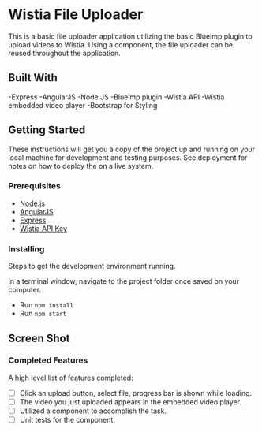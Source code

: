 # Wistia File Uploader
This is a basic file uploader application utilizing the basic Blueimp plugin to upload videos to Wistia. Using a component, the file uploader can be reused throughout the application.

## Built With
-Express
-AngularJS
-Node.JS
-Blueimp plugin
-Wistia API 
-Wistia embedded video player
-Bootstrap for Styling

## Getting Started

These instructions will get you a copy of the project up and running on your local machine for development and testing purposes. See deployment for notes on how to deploy the on a live system.

### Prerequisites

- [Node.js](https://nodejs.org/en/)
- [AngularJS](https://angularjs.org/)
- [Express](http://expressjs.com/)
- [Wistia API Key](https://wistia.com/support/developers/data-api)

### Installing

Steps to get the development environment running.

In a terminal window, navigate to the project folder once saved on your computer.
- Run `npm install`
- Run `npm start`

## Screen Shot

### Completed Features
A high level list of features completed:
- [ ] Click an upload button, select file, progress bar is shown while loading.
- [ ] The video you just uploaded appears in the embedded video player.
- [ ] Utilized a component to accomplish the task.
- [ ] Unit tests for the component.
